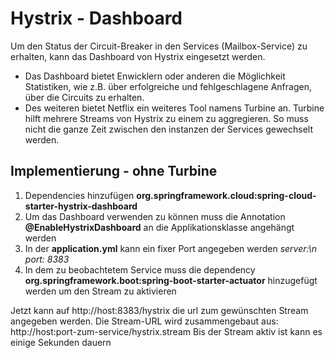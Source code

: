 # Hystrix - Dashboard

Um den Status der Circuit-Breaker in den Services (Mailbox-Service) zu erhalten, kann das Dashboard von Hystrix eingesetzt werden. 

- Das Dashboard bietet Enwicklern oder anderen die Möglichkeit Statistiken, wie z.B. über erfolgreiche und fehlgeschlagene Anfragen, über die Circuits zu erhalten.
- Des weiteren bietet Netflix ein weiteres Tool namens Turbine an. Turbine hilft mehrere Streams von Hystrix zu einem zu aggregieren. So muss nicht die ganze Zeit zwischen den instanzen der Services gewechselt werden.



## Implementierung - ohne Turbine

1. Dependencies hinzufügen **org.springframework.cloud:spring-cloud-starter-hystrix-dashboard** 
2. Um das Dashboard verwenden zu können muss die Annotation **@EnableHystrixDashboard** an die Applikationsklasse angehängt werden
3. In der **application.yml** kann ein fixer Port angegeben werden *server:\n  port: 8383*
3. In dem zu beobachtetem Service muss die dependency **org.springframework.boot:spring-boot-starter-actuator** hinzugefügt werden um den Stream zu aktivieren


Jetzt kann auf http://host:8383/hystrix die url zum gewünschten Stream angegeben werden. Die Stream-URL wird zusammengebaut aus: http://host:port-zum-service/hystrix.stream 
Bis der Stream aktiv ist kann es einige Sekunden dauern
